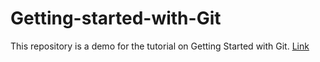 # Getting-started-with-Git

This repository is a demo for the tutorial on Getting Started with Git. [Link]()

